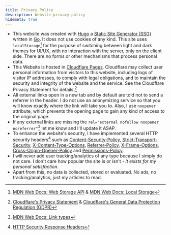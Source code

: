 ```yaml
---
title: Privacy Policy
description: Website privacy policy
hidemeta: true
---
```


- This website was created with [Hugo](https://gohugo.io/) a [Static Site Generator (SSG)](https://en.wikipedia.org/wiki/Static_site_generator "Static Site Generator (SSG) @ Wikipedia") written in [Go](https://go.dev/). It does not use cookies of any kind. This site uses `localStorage`[^1] for the purpose of switching between light and dark themes for UI/UX, with no interaction with the server, only on the client side. There are no forms or other mechanisms that process personal data.
- This Website is hosted in [Cloudflare Pages](https://pages.cloudflare.com/). Cloudflare may collect user personal information from visitors to this website, including logs of visitor IP addresses, to comply with legal obligations, and to maintain the security and integrity of the website and the service. See the Cloudflare Privacy Statement for details.[^2]
- All external links open in a new tab and by default are told not to send a referrer in the header. I do not use an anonymizing service so that you will know exactly where the link will take you to. Also, I use `noopener` attribute, which prevents the opening page to gain any kind of access to the original page.
- If any external links are missing the `rel="external nofollow noopener noreferrer"`[^3] let me know and I'll update it ASAP.
- To enhance the website's security, I have implemented several HTTP security headers[^4] such as [Content-Security-Policy](https://developer.mozilla.org/en-US/docs/Web/HTTP/CSP), [Strict-Transport-Security](https://developer.mozilla.org/en-US/docs/Web/HTTP/Headers/Strict-Transport-Security), [X-Content-Type-Options](https://developer.mozilla.org/en-US/docs/Web/HTTP/Headers/X-Content-Type-Options), [Referrer-Policy](https://developer.mozilla.org/en-US/docs/Web/HTTP/Headers/Referrer-Policy), [X-Frame-Options](https://developer.mozilla.org/en-US/docs/Web/HTTP/Headers/X-Frame-Options), [Cross-Origin-Opener-Policy](https://developer.mozilla.org/en-US/docs/Web/HTTP/Headers/Cross-Origin-Opener-Policy) and [Permissions-Policy](https://developer.mozilla.org/en-US/docs/Web/HTTP/Permissions_Policy).
- I will never add user tracking/analytics of any type because I simply do not care. I don't care how popular the site is or isn't - _it exists for my personal satisfaction_.
- Apart from this, no data is collected, stored or evaluated. No ads, no tracking/analytics, just my articles to read.

[^1]: [MDN Web Docs: Web Storage API](https://developer.mozilla.org/en-US/docs/Web/API/Web_Storage_API "Web Storage API @ MDN Web Docs") & [MDN Web Docs: Local Storage](https://developer.mozilla.org/en-US/docs/Web/API/Window/localStorage "localStorage @ MDN Web Docs")
[^2]: [Cloudflare's Privacy Statement](https://www.cloudflare.com/privacypolicy/) & [Cloudflare's General Data Protection Regulation (GDPR)](https://www.cloudflare.com/trust-hub/gdpr/)
[^3]: [MDN Web Docs: Link types](https://developer.mozilla.org/en-US/docs/Web/HTML/Link_types "Link types @ MDN Web Docs")
[^4]: [HTTP Security Response Headers](https://cheatsheetseries.owasp.org/cheatsheets/HTTP_Headers_Cheat_Sheet.html)